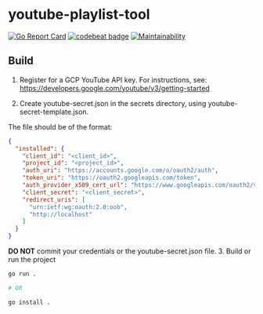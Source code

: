 # youtube-playlist-tool
[![Go Report Card](https://goreportcard.com/badge/github.com/connavar/youtube-playlist-tool)](https://goreportcard.com/report/github.com/connavar/youtube-playlist-tool)
[![codebeat badge](https://codebeat.co/badges/2fe38773-f5dd-4f78-ad97-2a3fee550975)](https://codebeat.co/projects/github-com-connavar-youtube-playlist-tool-main)
[![Maintainability](https://api.codeclimate.com/v1/badges/3cb5f260cb902b420fd3/maintainability)](https://codeclimate.com/github/connavar/youtube-playlist-tool/maintainability)

## Build

1. Register for a GCP YouTube API key. For instructions, see: https://developers.google.com/youtube/v3/getting-started

2. Create youtube-secret.json in the secrets directory, using youtube-secret-template.json.

The file should be of the format:
```json
{
  "installed": {
    "client_id": "<client_id>",
    "project_id": "<project_id>",
    "auth_uri": "https://accounts.google.com/o/oauth2/auth",
    "token_uri": "https://oauth2.googleapis.com/token",
    "auth_provider_x509_cert_url": "https://www.googleapis.com/oauth2/v1/certs",
    "client_secret": "<client_secret>",
    "redirect_uris": [
      "urn:ietf:wg:oauth:2.0:oob",
      "http://localhost"
    ]
  }
}
```
**DO NOT** commit your credentials or the youtube-secret.json file.
3. Build or run the project

```bash
go run .

# OR

go install .
```   